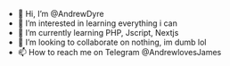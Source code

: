 - 👋 Hi, I’m @AndrewDyre
- 👀 I’m interested in learning everything i can
- 🌱 I’m currently learning PHP, Jscript, Nextjs
- 💞️ I’m looking to collaborate on nothing, im dumb lol
- 📫 How to reach me on Telegram @AndrewlovesJames
